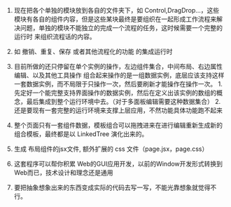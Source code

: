 1. 现在把各个单独的模块放到各自的文件夹下，如 Control,DragDrop...，这些模块有各自的组件内容，但是这些某块最终是要组织在一起形成工作流程来解决问题，单独的模块不能独立的完成一个流程的任务，这时候需要一个完整的 运行时 来组织流程话的内容。
2. 如 撤销、重复、保存 或者其他流程化的功能 的集成运行时

3. 目前所做的还只停留在单个实例的操作，左边组件集合，中间布局、右边属性编辑、以及其他工具操作 组合起来操作的是一组数据实例，底层应该支持这样一套数据实例，而不局限于只操作一次，然后要刷新才能操作在操作一次。
    1.先定好一个能完整支持界面操作的数据实例，然后在定义出该实例的数组的概念，最后集成到整个运行环境中去。（对于多面板编辑需要这种数据集合）
    2.还是要现有一套完整的运行环境来支撑上层应用，不然功能具体功能跑不起来

4. 整个页面只有一套组件数据，模板组合可以拖拽进来在进行编辑重新生成新的组合模板，最终都是以 LinkedTree 演化出来的。

5. 生成 布局组件的jsx文件, 额外扩展的 css 文件（page.jsx，page.css）

6. 这套程序可以帮你积累 Web的GUI应用开发，以前的Window开发形式转换到Web而已，技术设计和理念还是通用

7. 要把抽象想象出来的东西变成实际的代码去写一写，不能光靠想象就觉得不行。